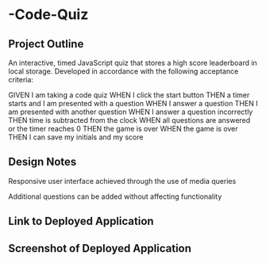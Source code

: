 # -Code-Quiz
## Project Outline
An interactive, timed JavaScript quiz that stores a high score leaderboard in local storage. Developed in accordance with the following acceptance criteria:

GIVEN I am taking a code quiz
WHEN I click the start button
THEN a timer starts and I am presented with a question
WHEN I answer a question
THEN I am presented with another question
WHEN I answer a question incorrectly
THEN time is subtracted from the clock
WHEN all questions are answered or the timer reaches 0
THEN the game is over
WHEN the game is over
THEN I can save my initials and my score
## Design Notes
Responsive user interface achieved through the use of media queries

Additional questions can be added without affecting functionality

## Link to Deployed Application


## Screenshot of Deployed Application